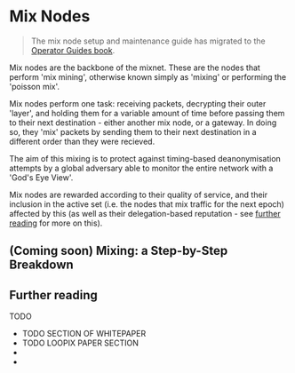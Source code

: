 # Mix Nodes

> The mix node setup and maintenance guide has migrated to the [Operator Guides book](https://nymtech.net/developers/nodes/mix-node-setup.html).

Mix nodes are the backbone of the mixnet. These are the nodes that perform 'mix mining', otherwise known simply as 'mixing' or performing the 'poisson mix'. 

Mix nodes perform one task: receiving packets, decrypting their outer 'layer', and holding them for a variable amount of time before passing them to their next destination - either another mix node, or a gateway. In doing so, they 'mix' packets by sending them to their next destination in a different order than they were recieved.

The aim of this mixing is to protect against timing-based deanonymisation attempts by a global adversary able to monitor the entire network with a 'God's Eye View'. 

Mix nodes are rewarded according to their quality of service, and their inclusion in the active set (i.e. the nodes that mix traffic for the next epoch) affected by this (as well as their delegation-based reputation - see [further reading](#further-reading) for more on this). 

## (Coming soon) Mixing: a Step-by-Step Breakdown

## Further reading
TODO 
* TODO SECTION OF WHITEPAPER
* TODO LOOPIX PAPER SECTION 
* <LINK TO CODEBASE> 
* <ANY VIDEOS>
